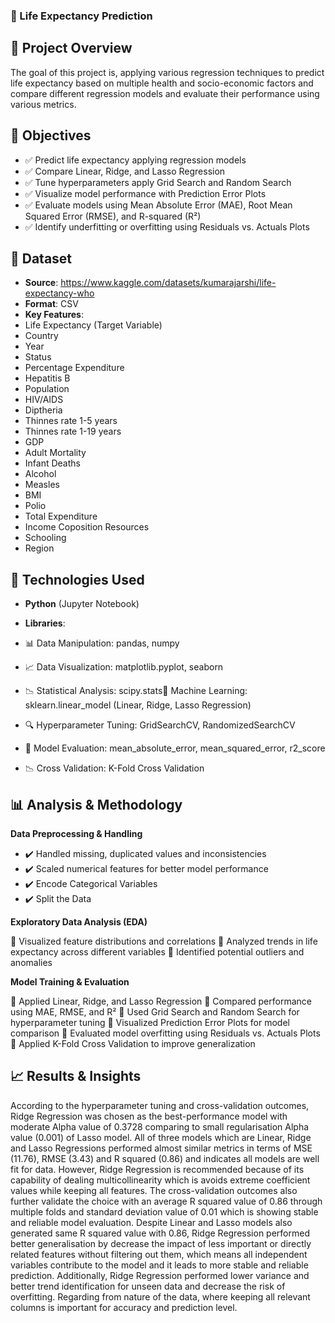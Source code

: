 ### 🏥 Life Expectancy Prediction

## 📌 Project Overview

The goal of this project is, applying various regression techniques to predict life expectancy based on multiple health and socio-economic factors and 
compare different regression models and evaluate their performance using various metrics.

## 🎯 Objectives

- ✅ Predict life expectancy applying regression models
- ✅ Compare Linear, Ridge, and Lasso Regression
- ✅ Tune hyperparameters apply Grid Search and Random Search
- ✅ Visualize model performance with Prediction Error Plots
- ✅ Evaluate models using Mean Absolute Error (MAE), Root Mean Squared Error (RMSE), and R-squared (R²)
- ✅ Identify underfitting or overfitting using Residuals vs. Actuals Plots

## 📂 Dataset

- **Source**: https://www.kaggle.com/datasets/kumarajarshi/life-expectancy-who
- **Format**: CSV
- **Key Features**:
- Life Expectancy (Target Variable)
- Country
- Year
- Status
- Percentage Expenditure
- Hepatitis B
- Population
- HIV/AIDS
- Diptheria
- Thinnes rate 1-5 years
- Thinnes rate 1-19 years
- GDP
- Adult Mortality
- Infant Deaths
- Alcohol
- Measles
- BMI
- Polio
- Total Expenditure
- Income Coposition Resources
- Schooling
- Region

## 🔧 Technologies Used

- **Python** (Jupyter Notebook)

- **Libraries**:
- 📊 Data Manipulation: pandas, numpy
- 📈 Data Visualization: matplotlib.pyplot, seaborn
- 📉 Statistical Analysis: scipy.stats🤖 Machine Learning: sklearn.linear_model (Linear, Ridge, Lasso Regression)
- 🔍 Hyperparameter Tuning: GridSearchCV, RandomizedSearchCV
- 📏 Model Evaluation: mean_absolute_error, mean_squared_error, r2_score
- 📉 Cross Validation: K-Fold Cross Validation

## 📊 Analysis & Methodology

 **Data Preprocessing & Handling**
- ✔️ Handled missing, duplicated values and inconsistencies
- ✔️ Scaled numerical features for better model performance
- ✔️ Encode Categorical Variables
- ✔️ Split the Data

 **Exploratory Data Analysis (EDA)**

📌 Visualized feature distributions and correlations
📌 Analyzed trends in life expectancy across different variables
📌 Identified potential outliers and anomalies

 **Model Training & Evaluation**

📍 Applied Linear, Ridge, and Lasso Regression
📍 Compared performance using MAE, RMSE, and R²
📍 Used Grid Search and Random Search for hyperparameter tuning
📍 Visualized Prediction Error Plots for model comparison
📍 Evaluated model overfitting using Residuals vs. Actuals Plots
📍 Applied K-Fold Cross Validation to improve generalization

## 📈 Results & Insights
According to the hyperparameter tuning and cross-validation outcomes, Ridge Regression was chosen as the best-performance model with moderate Alpha value of 0.3728 comparing to small 
regularisation Alpha value (0.001) of Lasso model. All of three models which are Linear, Ridge and Lasso Regressions performed almost similar metrics in terms of MSE (11.76), RMSE (3.43)
and R squared (0.86) and indicates all models are well fit for data. 
However, Ridge Regression is recommended because of its capability of dealing multicollinearity which is avoids extreme coefficient values while keeping all features. The cross-validation
outcomes also further validate the choice with an average R squared value of 0.86 through multiple folds and standard deviation value of 0.01 which is showing stable and reliable model 
evaluation. Despite Linear and Lasso models also generated same R squared value with 0.86, Ridge Regression performed better generalisation by decrease the impact of less important or 
directly related features without filtering out them, which means all independent variables contribute to the model and it leads to more stable and reliable prediction. 
Additionally, Ridge Regression performed lower variance and better trend identification for unseen data and decrease the risk of overfitting. Regarding from nature of the data, where
keeping all relevant columns is important for accuracy and prediction level.
